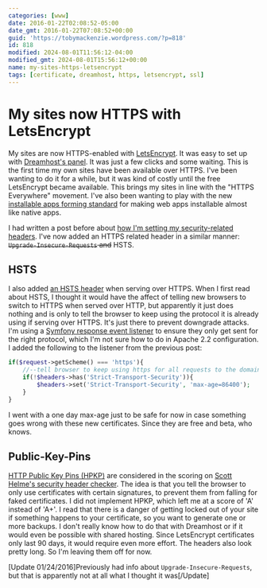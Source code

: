 ```yaml
---
categories: [www]
date: 2016-01-22T02:08:52-05:00
date_gmt: 2016-01-22T07:08:52+00:00
guid: 'https://tobymackenzie.wordpress.com/?p=818'
id: 818
modified: 2024-08-01T11:56:12-04:00
modified_gmt: 2024-08-01T15:56:12+00:00
name: my-sites-https-letsencrypt
tags: [certificate, dreamhost, https, letsencrypt, ssl]
---
```


My sites now HTTPS with LetsEncrypt
===================================

My sites are now HTTPS-enabled with [LetsEncrypt](http://letsencrypt.org/).  It was easy to set up with [Dreamhost's panel](http://wiki.dreamhost.com/Let's_Encrypt#How_do_I_add_a_free_SSL_certificate_to_my_domain.3F).  It was just a few clicks and some waiting.  This is the first time my own sites have been available over HTTPS.  I've been wanting to do it for a while, but it was kind of costly until the free LetsEncrypt became available.  This brings my sites in line with the "HTTPS Everywhere" movement.  I've also been wanting to play with the new [installable apps forming standard](https://developers.google.com/web/updates/2014/11/Support-for-installable-web-apps-with-webapp-manifest-in-chrome-38-for-Android) for making web apps installable almost like native apps.

I had written a post before about [how I'm setting my security-related headers](/content/blog/2015/12/21/security-http-headers.md).  I've now added an HTTPS related header in a similar manner: <del>`Upgrade-Insecure-Requests` and</del> HSTS.

<!--more-->

HSTS
------

I also added [an HSTS header](https://scotthelme.co.uk/hsts-the-missing-link-in-tls/) when serving over HTTPS.  When I first read about HSTS, I thought it would have the affect of telling new browsers to switch to HTTPS when served over HTTP, but apparently it just does nothing and is only to tell the browser to keep using the protocol it is already using if serving over HTTPS.  It's just there to prevent downgrade attacks.  I'm using a [Symfony response event listener](http://php-and-symfony.matthiasnoback.nl/2011/10/symfony2-create-a-response-filter-and-set-extra-response-headers/) to ensure they only get sent for the right protocol, which I'm not sure how to do in Apache 2.2 configuration.  I added the following to the listener from the previous post:

``` php
if($request->getScheme() === 'https'){
	//--tell browser to keep using https for all requests to the domain
	if(!$headers->has('Strict-Transport-Security')){
		$headers->set('Strict-Transport-Security', 'max-age=86400');
	}
}
```

I went with a one day max-age just to be safe for now in case something goes wrong with these new certificates.  Since they are free and beta, who knows.

Public-Key-Pins
----------

[HTTP Public Key Pins (HPKP)](https://scotthelme.co.uk/hpkp-http-public-key-pinning/) are considered in the scoring on [Scott Helme's security header checker](https://securityheaders.io).  The idea is that you tell the browser to only use certificates with certain signatures, to prevent them from falling for faked certificates.  I did not implement HPKP, which left me at a score of 'A' instead of 'A+'.  I read that there is a danger of getting locked out of your site if something happens to your certificate, so you want to generate one or more backups.  I don't really know how to do that with Dreamhost or if it would even be possible with shared hosting.  Since LetsEncrypt certificates only last 90 days, it would require even more effort.  The headers also look pretty long.  So I'm leaving them off for now.

[Update 01/24/2016]Previously had info about `Upgrade-Insecure-Requests`, but that is apparently not at all what I thought it was[/Update]
